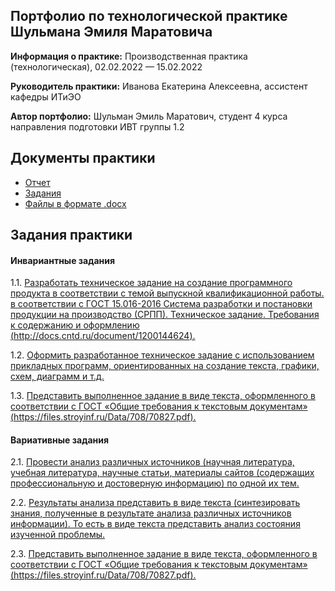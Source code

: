 ## Портфолио по технологической практике Шульмана Эмиля Маратовича

**Информация о практике:** Производственная практика (технологическая), 02.02.2022 — 15.02.2022

**Руководитель практики:** Иванова Екатерина Алексеевна, ассистент кафедры ИТиЭО

**Автор портфолио:** Шульман Эмиль Маратович, студент 4 курса направления подготовки ИВТ группы 1.2

## Документы практики

- [Отчет]( "Отчет")
- [Задания]( "Задания")
- [Файлы в формате .docx]( "docx")

## Задания практики

#### Инвариантные задания

1.1. [Разработать техническое задание на создание программного продукта в соответствии с темой выпускной квалификационной работы. в соответствии с ГОСТ 15.016-2016 Система разработки и постановки продукции на производство (СРПП). Техническое задание. Требования к содержанию и оформлению (http://docs.cntd.ru/document/1200144624).](https://github.com/ShulmanEmil/practice-12-2021/tree/main/1.1-1.3)

1.2. [Оформить разработанное техническое задание с использованием прикладных программ, ориентированных на создание текста, графики, схем, диаграмм и т.д.](https://github.com/ShulmanEmil/practice-12-2021/tree/main/1.1-1.3)

1.3. [Представить выполненное задание в виде текста, оформленного в соответствии с ГОСТ «Общие требования к текстовым документам» (https://files.stroyinf.ru/Data/708/70827.pdf). ](https://github.com/ShulmanEmil/practice-12-2021/tree/main/1.1-1.3)


#### Вариативные задания

2.1. [Провести анализ различных источников (научная литература, учебная литература, научные статьи, материалы сайтов (содержащих профессиональную и достоверную информацию) по одной их тем.](https://github.com/ShulmanEmil/practice-12-2021/tree/main/2.1-2.3)

2.2. [Результаты анализа представить в виде текста (синтезировать знания, полученные в результате анализа различных источников информации). То есть в виде текста представить анализ состояния изученной проблемы.](https://github.com/ShulmanEmil/practice-12-2021/tree/main/2.1-2.3)

2.3. [Представить выполненное задание в виде текста, оформленного в соответствии с ГОСТ «Общие требования к текстовым документам» (https://files.stroyinf.ru/Data/708/70827.pdf).](https://github.com/ShulmanEmil/practice-12-2021/tree/main/2.1-2.3)

